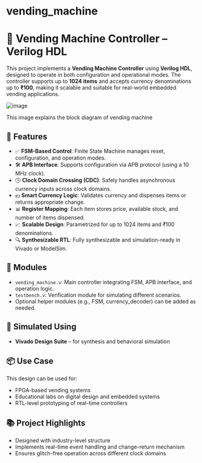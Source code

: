 # vending_machine

# 🧾 Vending Machine Controller – Verilog HDL

This project implements a **Vending Machine Controller** using **Verilog HDL**, designed to operate in both configuration and operational modes. The controller supports up to **1024 items** and accepts currency denominations up to **₹100**, making it scalable and suitable for real-world embedded vending applications.


![image](https://github.com/user-attachments/assets/53393cd8-e357-4a9f-8ec1-de2218cdef0d)

This image explains the block diagram of vending machine 


## 🔧 Features

- ✅ **FSM-Based Control**: Finite State Machine manages reset, configuration, and operation modes.
- 🛠️ **APB Interface**: Supports configuration via APB protocol (using a 10 MHz clock).
- 🕒 **Clock Domain Crossing (CDC)**: Safely handles asynchronous currency inputs across clock domains.
- 💵 **Smart Currency Logic**: Validates currency and dispenses items or returns appropriate change.
- 📊 **Register Mapping**: Each item stores price, available stock, and number of items dispensed.
- 📈 **Scalable Design**: Parametrized for up to 1024 items and ₹100 denominations.
- 🔍 **Synthesizable RTL**: Fully synthesizable and simulation-ready in Vivado or ModelSim.

## 🧱 Modules

- `vending_machine.v`: Main controller integrating FSM, APB interface, and operation logic.
- `testbench.v`: Verification module for simulating different scenarios.
- Optional helper modules (e.g., FSM, currency_decoder) can be added as needed.


## 🧪 Simulated Using

- **Vivado Design Suite** – for synthesis and behavioral simulation
## 📦 Use Case

This design can be used for:
- FPGA-based vending systems
- Educational labs on digital design and embedded systems
- RTL-level prototyping of real-time controllers

## 📚 Project Highlights

- Designed with industry-level structure
- Implements real-time event handling and change-return mechanism
- Ensures glitch-free operation across different clock domains
